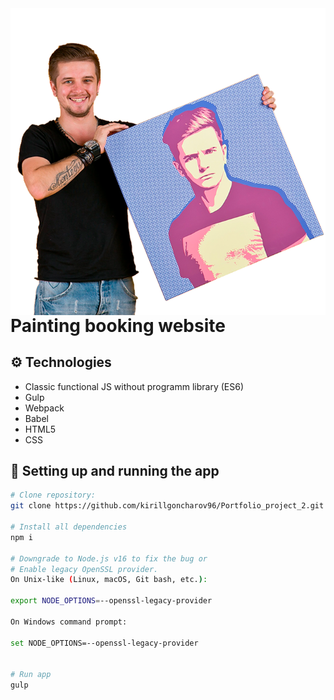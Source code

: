 <img align="left" src="dist/assets/img/main-1.png" atl="preview"/>



# Painting booking website


## ⚙ Technologies
-  Classic functional JS without programm library (ES6)
-  Gulp
-  Webpack
-  Babel
-  HTML5
-  CSS

## 🔌 Setting up and running the app

```bash
# Clone repository:
git clone https://github.com/kirillgoncharov96/Portfolio_project_2.git

# Install all dependencies
npm i

# Downgrade to Node.js v16 to fix the bug or
# Enable legacy OpenSSL provider.
On Unix-like (Linux, macOS, Git bash, etc.):

export NODE_OPTIONS=--openssl-legacy-provider

On Windows command prompt:

set NODE_OPTIONS=--openssl-legacy-provider


# Run app
gulp
```
